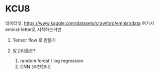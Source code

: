 # KCU8


데이터셋: https://www.kaggle.com/datasets/crawford/emnist/data
여기서 emnist-letter로 시작하는거만

1. Tensor flow 로 만들기 

2. 알고리즘은?
   1) random forest / log regression
   2) CNN (추천한다)
  
